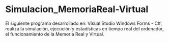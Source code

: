 # Simulacion_MemoriaReal-Virtual
El siguiente programa desarrollado en: Visual Studio Windows Forms - C#, realiza la simulación, ejecución y estadísticas en tiempo real del ordenador, el funcionamiento de la Memoria Real y Virtual.
